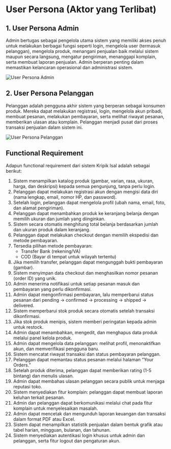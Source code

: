 # User Persona (Aktor yang Terlibat)

## 1. User Persona Admin
Admin bertugas sebagai pengelola utama sistem yang memiliki akses penuh untuk melakukan berbagai fungsi seperti login, mengelola user (termasuk pelanggan), mengelola produk, menangani penjualan baik melalui sistem maupun secara langsung, mengatur pengiriman, menanggapi komplain, serta membuat laporan penjualan. Admin berperan penting dalam memastikan kelancaran operasional dan administrasi sistem.

![User Persona Admin](https://github.com/user-attachments/assets/3604f750-7cdc-46be-bf6f-add1ffcfd413)
 
## 2. User Persona Pelanggan
Pelanggan adalah pengguna akhir sistem yang berperan sebagai konsumen produk. Mereka dapat melakukan registrasi, login, mengelola akun pribadi, membuat pesanan, melakukan pembayaran, serta melihat riwayat pesanan, memberikan ulasan atau komplain. Pelanggan menjadi pusat dari proses transaksi penjualan dalam sistem ini.

![User Persona Pelanggan](https://github.com/user-attachments/assets/5bde449d-5f37-4a79-9667-cc3b63c8a752)

## Functional Requirement
Adapun functional requirement dari sistem Kripik Isal adalah sebagai berikut:
1. Sistem menampilkan katalog produk (gambar, varian, rasa, ukuran, harga, dan deskripsi) kepada semua pengunjung, tanpa perlu login.
2. Pelanggan dapat melakukan registrasi akun dengan mengisi data diri (nama lengkap, email, nomor HP, dan password).
3. Setelah login, pelanggan dapat mengelola profil (ubah nama, email, foto, dan alamat pengiriman).
4. Pelanggan dapat menambahkan produk ke keranjang belanja dengan memilih ukuran dan jumlah yang diinginkan.
5. Sistem secara otomatis menghitung total belanja berdasarkan jumlah dan ukuran produk dalam keranjang.
6. Pelanggan dapat melakukan checkout dengan memilih ekspedisi dan metode pembayaran.
7. Tersedia pilihan metode pembayaran:
   - Transfer Bank (rekening/VA)
   - COD (Bayar di tempat untuk wilayah tertentu)
8. Jika memilih transfer, pelanggan dapat mengunggah bukti pembayaran (gambar).
9. Sistem menyimpan data checkout dan menghasilkan nomor pesanan (order ID) yang unik.
10. Admin menerima notifikasi untuk setiap pesanan masuk dan pembayaran yang perlu dikonfirmasi.
11. Admin dapat mengonfirmasi pembayaran, lalu memperbarui status pesanan dari pending → confirmed → processing → shipped → delivered.
12. Sistem memperbarui stok produk secara otomatis setelah transaksi dikonfirmasi.
13. Jika stok produk menipis, sistem memberi peringatan kepada admin untuk restock.
14. Admin dapat menambahkan, mengedit, dan menghapus data produk melalui panel kelola produk.
15. Admin dapat mengelola data pelanggan: melihat profil, menonaktifkan akun, dan memverifikasi pengguna baru.
16. Sistem mencatat riwayat transaksi dan status pembayaran pelanggan.
17. Pelanggan dapat memantau status pesanan melalui halaman “Your Orders.”
18. Setelah produk diterima, pelanggan dapat memberikan rating (1-5 bintang) dan menulis ulasan.
19. Admin dapat membahas ulasan pelanggan secara publik untuk menjaga reputasi toko.
20. Sistem menyediakan fitur komplain: pelanggan dapat membuat laporan keluhan terkait pesanan.
21. Admin dan pelanggan dapat berkomunikasi melalui chat pada fitur komplain untuk menyelesaikan masalah.
22. Admin dapat mencetak dan mengunduh laporan keuangan dan transaksi dalam format PDF atau Excel.
23. Sistem dapat menampilkan statistik penjualan dalam bentuk grafik atau tabel harian, mingguan, bulanan, dan tahunan.
24. Sistem menyediakan autentikasi login khusus untuk admin dan pelanggan, serta fitur logout dan pengaturan akun.
